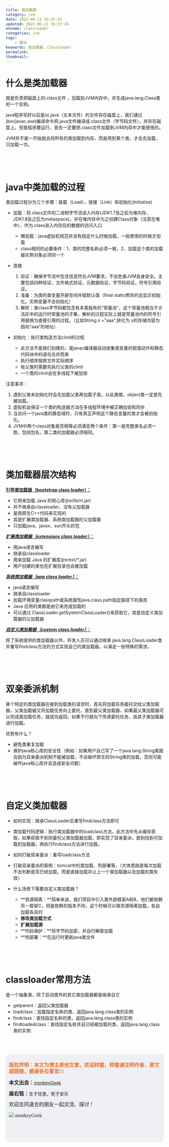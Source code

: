 ```yaml
---
title: 类加载器
category: jvm
date: 2022-06-11 16:37:24
updated: 2022-06-11 16:37:24
enname: classloader
categories: jvm
tags:
	- 面试
keywords: 类加载器，classloader
permalink:
thumbnail:
---
```


# 什么是类加载器

就是负责把磁盘上的.class文件 ，加载到JVM内存中，并生成java.lang.Class类的一个实例。<!--more-->

java程序写好以后是以.java（文本文件）的文件存在磁盘上，我们通过(bin/javac.exe)编译命令把.java文件编译成.class文件（字节码文件），并存在磁盘上。但是程序要运行，首先一定要把.class文件加载到JVM内存中才能使用的。

 JVM并不是一开始就会将所有的类加载到内存，而是用到某个类，才会去加载，只加载一次。

</br></br></br>

# java中类加载的过程

类加载过程分为三个步骤：装载（Load），链接（Link）和初始化(Initialize)

- 加载：将.class文件的二进制字节流读入内存(JDK1.7及之前为堆内存，JDK1.8及之后为metaspace)，并在堆内存中为之创建Class对象（注意在堆中），作为.class进入内存后的数据的访问入口

  - 懒加载：java虚拟机规范并没有规定什么时候加载，一般使用的时候才加载
  - class相同的必要条件：1、类的完整名称必须一致，2、加载这个类的加载器实例对象必须同一个

  

- 连接

  1. 验证：确保字节流中包含信息符合JVM要求，不会危害JVM自身安全。主要包括四种验证，文件格式验证，元数据验证，字节码验证，符号引用验证。
  2. 准备：为类的类变量开辟空间并赋默认值（final static修饰的会显示初始化，实例变量不会初始化）
  3. 解析：类class字节码都包含有本类独有的“常量池”，这个常量池相当于方法区中的运行时常量池的子集，解析的过程实际上就是常量池内的符号引用替换为直接引用的过程。（比如String s ="aaa",转化为 s的存储内容为指向“aaa”的地址）

  

- 初始化：执行类构造方法clinit的过程

  - 此方法不是我们创建的，是javac编译器自动收集类变量的赋值动作和静态代码块中的语句合并而来
  - 执行顺序按原文件实际顺序
  - 有父类时需要先执行父类的clinit
  - 一个类的clinit会在多线程下被加锁



注意事项：

1. 遇到父类未初始化时会先加载父类再加载子类，以此类推，object类一定是先被加载。
2. 虚拟机会保证一个类的构造器方法在多线程环境中被正确加锁和同步
3. 当访问一个java类的静态域时，只有真正声明这个静态变量的类才会被初始化。
4. JVM中两个class对象是否相等必须满足两个条件：第一是完整类名必须一致，包括包名，第二类的加载器必须相同。

</br></br></br>

# 类加载器层次结构

<u>**引导类加载器（bootstrap class loader）：**</u>

- 它用来加载 Java 的核心库(jre/lib/rt.jar)
- 并不继承自classloader，没有父加载器
- 是用原生C++代码来实现的
- 其是扩展类加载器、系统类加载器的父加载器
- 只加载java、javax、sun开头的包



<u>***扩展类加载器（extensions class loader）：***</u>

- 用java语言编写
- 继承自classloader
- 用来加载 Java 的扩展库(jre/ext/*.jar)
- 用户创建的类也在扩展目录也会被加载



<u>***系统类加载器（app class loader）：***</u>

- java语言编写
- 继承自classloader
- 加载环境变量classpath或系统属性java.class.path指定路径下的类库
- Java 应用的类都是由它来完成加载的
- 可以通过 ClassLoader.getSystemClassLoader()来获取它，其是自定义类加载器的父加载器



<u>***自定义类加载器（custom class loader）：***</u>

除了系统提供的类加载器以外，开发人员可以通过继承 java.lang.ClassLoader类并重写findclass方法的方式实现自己的类加载器，以满足一些特殊的需求。



</br></br></br>

# **双亲委派机制**

某个特定的类加载器在接到加载类的请求时，首先将加载任务委托交给父类加载器，父类加载器又将加载任务向上委托，直到最父类加载器，如果最父类加载器可以完成类加载任务，就成功返回，如果不行就向下传递委托任务，由其子类加载器进行加载。



优势有什么？

- 避免类重复加载
- 保护java核心库的安全性（例如：如果用户自己写了一个java.lang.String类就会因为双亲委派机制不能被加载，不会破坏原生的String类的加载，否则可能破坏java核心库并且造成安全问题）



</br></br></br>

# 自定义类加载器

- 如何实现：继承ClassLoader后重写findclass方法即可

- 类加载代码逻辑：执行类加载器中的loadclass方法，此方法中先从缓存获取，如果获取不到则委托父类加载器加载，即实现了双亲委派，直到找到可加载的加载器，再执行findclass方法进行加载。

- 如何打破双亲委派：重写loadclass方法

- 打破双亲委派的案例：tomcat中的类加载、热部署等，（大体思路是每次加载不去判断是否已经加载，而是直接加载并让上一个类加载器以及加载的类失效）

- 什么场景下需要自定义类加载器？
  - **资源隔离：**简单来说，我们项目中引入某外部框架A和B，他们都依赖另一框架C，但是依赖的版本不同，这个时候可以做资源隔离加载，各自加载各自的
  - **修改类加载方式**
  - **扩展加载源**
  - **代码保护：**将字节码加密，并自行解密加载
  - **热部署：**在运行时更新java类文件

</br></br></br>

# classloader常用方法

是一个抽象类，除了启动类外的其它类加载器都是继承自它

- getparent：返回父类加载器
- loadclass：加载指定名称的类，返回java.lang.class类的实例
- findclass：查找指定名称的类，返回java.lang.class类的实例
- findloadedclass：查找指定名称并且已经被加载的类，返回java.lang.class类的实例





</br>

</br>

</br>

<script>
var _hmt = _hmt || [];
(function() {
  var hm = document.createElement("script");
  hm.src = "https://hm.baidu.com/hm.js?2f798e6b269c8a40f12bef25d7f1876d";
  var s = document.getElementsByTagName("script")[0]; 
  s.parentNode.insertBefore(hm, s);
})();
</script>

<div style="height:260px; background-color:rgb(238,240,244); padding:10px;border-radius:10px;">
    <p style="color:#f36c21;font:bold 16px/20px 'kaiTi';">
      版权声明：本文为博主原创文章，欢迎转载，转载请注明作者、原文超链接，感谢各位看官!!!
    </p>
    <p>
      <span style="font:bold 16px/20px 'kaiTi';">本文出自：</span><a href="https://monkeyGeek369.github.io">monkeyGeek</a> 
    </p>
    <p>
      <span style="font:bold 16px/20px 'kaiTi';">座右铭：</span><span>生于忧患，死于安乐</span> 
    </p>
    <p>
      <span style="font:16px/20px 'kaiTi';">欢迎志同道合的朋友一起交流、探讨！</span> 
    </p>
    <img style="height:auto; width:auto;flot:left;" src="../../../../image/monkey64.png" /><span style="font:16px/20px 'kaiTi';flot:left;">   monkeyGeek</span>


